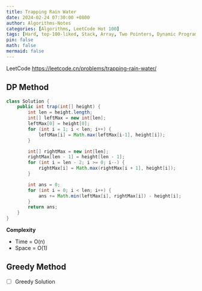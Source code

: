 ```yaml
---
title: Trapping Rain Water
date: 2024-02-24 07:30:00 +0800
author: Algorithms-Notes
categories: [Algorithms, LeetCode Hot 100]
tags: [Hard, top-100-liked, Stack, Array, Two Pointers, Dynamic Programming, Monotonic Stack]
pin: false
math: false
mermaid: false
---
```


LeetCode <https://leetcode.cn/problems/trapping-rain-water/>

## DP Method

```java
class Solution {
    public int trap(int[] height) {
        int len = height.length;
        int[] leftMax = new int[len];
        leftMax[0] = height[0];
        for (int i = 1; i < len; i++) {
            leftMax[i] = Math.max(leftMax[i-1], height[i]);
        }

        int[] rightMax = new int[len];
        rightMax[len - 1] = height[len - 1];
        for (int i = len - 2; i >= 0; i--) {
            rightMax[i] = Math.max(rightMax[i + 1], height[i]);
        }

        int ans = 0;
        for (int i = 0; i < len; i++) {
            ans += Math.min(leftMax[i], rightMax[i]) - height[i];
        }
        return ans;
    }
}
```

**Complexity**

* Time = O(n) 
* Space = O(1) 

## Greedy Method

- [ ] Greedy Solution